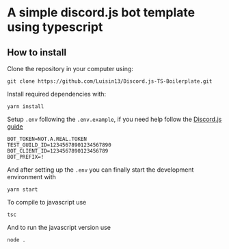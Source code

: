 # A simple discord.js bot template using typescript

## How to install

Clone the repository in your computer using:
```
git clone https://github.com/Luisin13/Discord.js-TS-Boilerplate.git
```
Install required dependencies with: 
```
yarn install
```
Setup `.env` following the `.env.example`, if you need help follow the [Discord.js guide](https://discordjs.guide/preparations/setting-up-a-bot-application.html)
```properties
BOT_TOKEN=NOT.A.REAL.TOKEN
TEST_GUILD_ID=12345678901234567890
BOT_CLIENT_ID=1234567890123456789
BOT_PREFIX=!
```
And after setting up the `.env` you can finally start the development environment with
```
yarn start
```
To compile to javascript use
```
tsc
```
And to run the javascript version use
```
node .
```